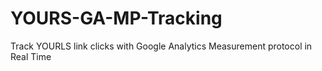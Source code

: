 YOURS-GA-MP-Tracking
====================

Track YOURLS link clicks with Google Analytics Measurement protocol in Real Time

